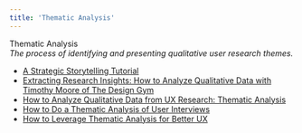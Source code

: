 ```yaml
---
title: 'Thematic Analysis'
---
```


Thematic Analysis  
_The process of identifying and presenting qualitative user research themes._

*   [A Strategic Storytelling Tutorial](https://moderniststudio.com/2019/01/07/the-mechanics-of-strategic-storytelling/)
*   [Extracting Research Insights: How to Analyze Qualitative Data with Timothy Moore of The Design Gym](https://www.userinterviews.com/blog/how-to-analyze-qualitative-data-with-the-design-gym)
*   [How to Analyze Qualitative Data from UX Research: Thematic Analysis](https://www.nngroup.com/articles/thematic-analysis/)
*   [How to Do a Thematic Analysis of User Interviews](https://www.interaction-design.org/literature/article/how-to-do-a-thematic-analysis-of-user-interviews?utm_source=twitter&utm_medium=share-button&utm_campaign=%2Fliterature%2Farticle%2Fhow-to-do-a-thematic-analysis-of-user-interviews)
*   [How to Leverage Thematic Analysis for Better UX](https://www.toptal.com/designers/ux-research/thematic-analysis-for-ux)  
